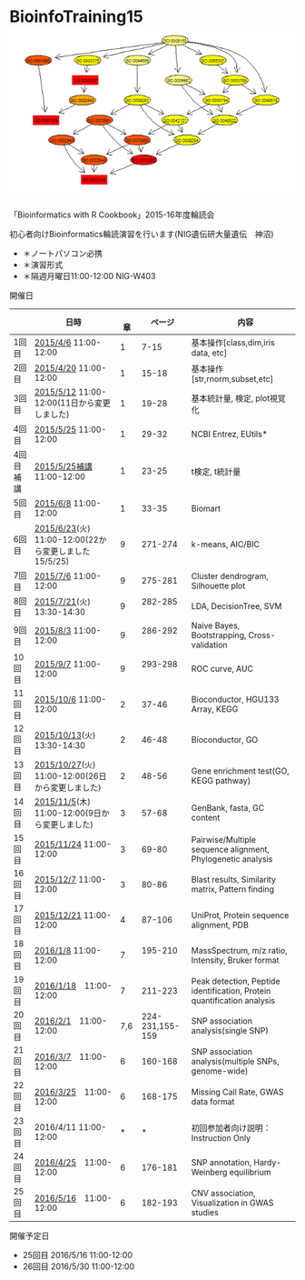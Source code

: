 # BioinfoTraining15  ![image](./img/GOnetwork1.png )
「Bioinformatics with R Cookbook」2015-16年度輪読会

初心者向けBioinformatics輪読演習を行います(NIG遺伝研大量遺伝　神沼)

* ＊ノートパソコン必携
* ＊演習形式
* ＊隔週月曜日11:00-12:00 NIG-W403

開催日

|    | 日時  |　章  |ページ |　内容  | 
|---|---|---|---|---| 
|1回目  | [2015/4/6](150406.md)  11:00-12:00 | 1 | 7-15　| 基本操作[class,dim,iris data, etc]  |
|2回目  | [2015/4/20](150420.md)  11:00-12:00 | 1 | 15-18　| 基本操作[str,rnorm,subset,etc]  |
|3回目  | [2015/5/12](150512.md)  11:00-12:00(11日から変更しました)| 1 | 19-28　| 基本統計量, 検定, plot視覚化  |
|4回目  | [2015/5/25](150525.md)  11:00-12:00 | 1 | 29-32　| NCBI Entrez, EUtils*  |
|4回目補講  | [2015/5/25補講](150525sup.md)  11:00-12:00 | 1  | 23-25　| t検定, t統計量   |
|5回目  | [2015/6/8](150608.md)  11:00-12:00 | 1  | 33-35 | Biomart  |
|6回目  | [2015/6/23](150623.md)(火)  11:00-12:00(22から変更しました15/5/25) | 9  | 271-274　| k-means, AIC/BIC   |
|7回目  | [2015/7/6](150706.md)  11:00-12:00  | 9　| 275-281 |  Cluster dendrogram, Silhouette plot  |
|8回目  | [2015/7/21](150721.md)(火) 13:30-14:30 | 9|282-285 　| LDA, DecisionTree, SVM  |
|9回目  | [2015/8/3](150803.md)  11:00-12:00  | 9 | 286-292 　| Naive Bayes, Bootstrapping, Cross-validation  |
|10回目  | [2015/9/7](150907.md)  11:00-12:00  | 9| 293-298  　|ROC curve, AUC  |
|11回目  | [2015/10/6](151006.md)  11:00-12:00 |2  | 37-46 　|Bioconductor, HGU133 Array, KEGG  |
|12回目  | [2015/10/13](151013.md)(火)  13:30-14:30 |2  | 46-48  　|Bioconductor, GO  |
|13回目  | [2015/10/27](151027.md)(火) 11:00-12:00(26日から変更しました) |2 | 48-56 | Gene enrichment test(GO, KEGG pathway) |
|14回目  | [2015/11/5](151105.md)(木) 11:00-12:00(9日から変更しました) |3 | 57-68 | GenBank, fasta, GC content |
|15回目  | [2015/11/24](151124.md)  11:00-12:00  |3| 69-80 　|Pairwise/Multiple sequence alignment, Phylogenetic analysis  |
|16回目  | [2015/12/7](151207.md)  11:00-12:00  |3 | 80-86 　|Blast results, Similarity matrix, Pattern finding  |
|17回目  | [2015/12/21](151221.md)  11:00-12:00   |4| 87-106 　| UniProt, Protein sequence alignment, PDB   |
|18回目  | [2016/1/8](160108.md)  11:00-12:00  |7| 195-210 　| MassSpectrum, m/z ratio, Intensity, Bruker format |
|19回目  | [2016/1/18](160118.md)　11:00-12:00 |7 | 211-223  | Peak detection, Peptide identification, Protein quantification analysis |
|20回目  | [2016/2/1](160201.md)　11:00-12:00 | 7,6 | 224-231,155-159  | SNP association analysis(single SNP)  |
|21回目  | [2016/3/7](160307.md)　11:00-12:00 | 6 | 160-168  | SNP association analysis(multiple SNPs, genome-wide)    |
|22回目  | [2016/3/25](160325.md)　11:00-12:00 |6 | 168-175  | Missing Call Rate, GWAS data format |
|23回目  | 2016/4/11 11:00-12:00 | * | *   | 初回参加者向け説明：Instruction Only  |
|24回目  | [2016/4/25](160425.md)　11:00-12:00 | 6 | 176-181 | SNP annotation, Hardy-Weinberg equilibrium |
|25回目  | [2016/5/16](160516.md)　11:00-12:00 | 6 | 182-193 | CNV association, Visualization in GWAS studies |


開催予定日

- 25回目 2016/5/16 11:00-12:00
- 26回目 2016/5/30 11:00-12:00


